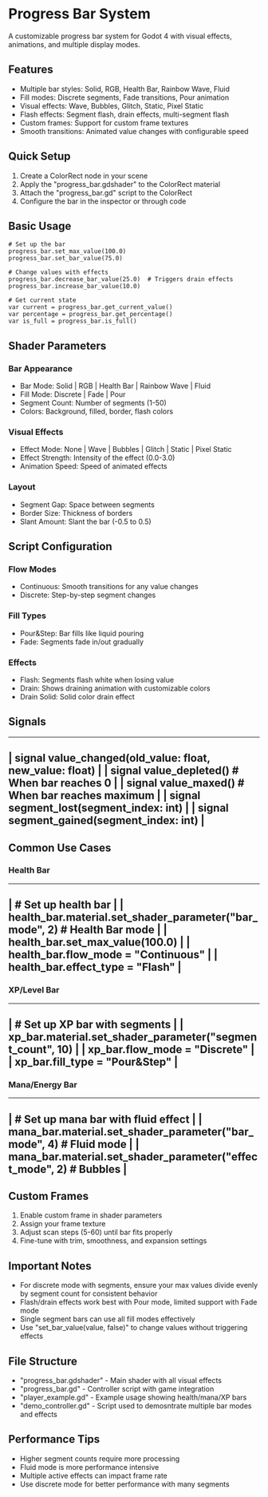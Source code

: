 # Progress Bar System

A customizable progress bar system for Godot 4 with visual effects, animations, and multiple display modes.

## Features

  * Multiple bar styles: Solid, RGB, Health Bar, Rainbow Wave, Fluid
  * Fill modes: Discrete segments, Fade transitions, Pour animation  
  * Visual effects: Wave, Bubbles, Glitch, Static, Pixel Static
  * Flash effects: Segment flash, drain effects, multi-segment flash
  * Custom frames: Support for custom frame textures
  * Smooth transitions: Animated value changes with configurable speed

## Quick Setup

1. Create a ColorRect node in your scene
2. Apply the "progress_bar.gdshader" to the ColorRect material
3. Attach the "progress_bar.gd" script to the ColorRect
4. Configure the bar in the inspector or through code

## Basic Usage
```
# Set up the bar
progress_bar.set_max_value(100.0)
progress_bar.set_bar_value(75.0)

# Change values with effects
progress_bar.decrease_bar_value(25.0)  # Triggers drain effects
progress_bar.increase_bar_value(10.0)

# Get current state
var current = progress_bar.get_current_value()
var percentage = progress_bar.get_percentage()
var is_full = progress_bar.is_full()
```

## Shader Parameters

### Bar Appearance
  * Bar Mode: Solid | RGB | Health Bar | Rainbow Wave | Fluid
  * Fill Mode: Discrete | Fade | Pour
  * Segment Count: Number of segments (1-50)
  * Colors: Background, filled, border, flash colors

### Visual Effects
  * Effect Mode: None | Wave | Bubbles | Glitch | Static | Pixel Static
  * Effect Strength: Intensity of the effect (0.0-3.0)
  * Animation Speed: Speed of animated effects

### Layout
  * Segment Gap: Space between segments
  * Border Size: Thickness of borders
  * Slant Amount: Slant the bar (-0.5 to 0.5)

## Script Configuration

### Flow Modes
  * Continuous: Smooth transitions for any value changes
  * Discrete: Step-by-step segment changes

### Fill Types  
  * Pour&Step: Bar fills like liquid pouring
  * Fade: Segments fade in/out gradually

### Effects
  * Flash: Segments flash white when losing value
  * Drain: Shows draining animation with customizable colors
  * Drain Solid: Solid color drain effect

## Signals

-----------------------------------------------------------------------
|  signal value_changed(old_value: float, new_value: float)           |
|  signal value_depleted()  # When bar reaches 0                      |
|  signal value_maxed()     # When bar reaches maximum                |
|  signal segment_lost(segment_index: int)                            |
|  signal segment_gained(segment_index: int)                          |
-----------------------------------------------------------------------

## Common Use Cases

### Health Bar
---------------------------------------------------------------------------------
|  # Set up health bar                                                          |
|  health_bar.material.set_shader_parameter("bar_mode", 2)  # Health Bar mode   |
|  health_bar.set_max_value(100.0)                                              |
|  health_bar.flow_mode = "Continuous"                                          |
|  health_bar.effect_type = "Flash"                                             |
---------------------------------------------------------------------------------

### XP/Level Bar
---------------------------------------------------------------------------------
|  # Set up XP bar with segments                                                |
|  xp_bar.material.set_shader_parameter("segment_count", 10)                    |
|  xp_bar.flow_mode = "Discrete"                                                |
|  xp_bar.fill_type = "Pour&Step"                                               |
---------------------------------------------------------------------------------

### Mana/Energy Bar
---------------------------------------------------------------------------------
|  # Set up mana bar with fluid effect                                          |
|  mana_bar.material.set_shader_parameter("bar_mode", 4)  # Fluid mode          |
|  mana_bar.material.set_shader_parameter("effect_mode", 2)  # Bubbles          |
---------------------------------------------------------------------------------

## Custom Frames

1. Enable custom frame in shader parameters
2. Assign your frame texture
3. Adjust scan steps (5-60) until bar fits properly
4. Fine-tune with trim, smoothness, and expansion settings

## Important Notes

- For discrete mode with segments, ensure your max values divide evenly by segment count for consistent behavior
- Flash/drain effects work best with Pour mode, limited support with Fade mode
- Single segment bars can use all fill modes effectively
- Use "set_bar_value(value, false)" to change values without triggering effects

## File Structure

- "progress_bar.gdshader" - Main shader with all visual effects
- "progress_bar.gd" - Controller script with game integration
- "player_example.gd" - Example usage showing health/mana/XP bars
- "demo_controller.gd" - Script used to demosntrate multiple bar modes and effects

## Performance Tips

- Higher segment counts require more processing
- Fluid mode is more performance intensive
- Multiple active effects can impact frame rate
- Use discrete mode for better performance with many segments
